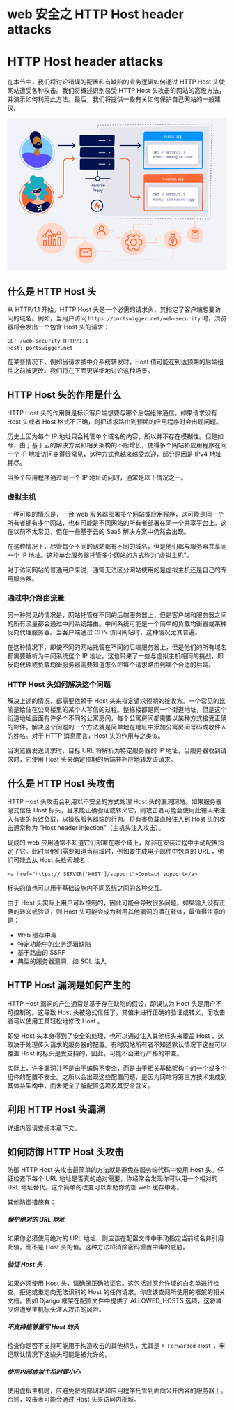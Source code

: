 # web 安全之 HTTP Host header attacks


# HTTP Host header attacks

在本节中，我们将讨论错误的配置和有缺陷的业务逻辑如何通过 HTTP Host 头使网站遭受各种攻击。我们将概述识别易受 HTTP Host 头攻击的网站的高级方法，并演示如何利用此方法。最后，我们将提供一些有关如何保护自己网站的一般建议。

![](https://raw.githubusercontent.com/RifeWang/images/master/web-security/host-header-attacks.jpg)


## 什么是 HTTP Host 头

从 HTTP/1.1 开始，HTTP Host 头是一个必需的请求头，其指定了客户端想要访问的域名。例如，当用户访问 `https://portswigger.net/web-security` 时，浏览器将会发出一个包含 Host 头的请求：
```
GET /web-security HTTP/1.1
Host: portswigger.net
```

在某些情况下，例如当请求被中介系统转发时，Host 值可能在到达预期的后端组件之前被更改。我们将在下面更详细地讨论这种场景。


## HTTP Host 头的作用是什么

HTTP Host 头的作用就是标识客户端想要与哪个后端组件通信。如果请求没有 Host 头或者 Host 格式不正确，则把请求路由到预期的应用程序时会出现问题。

历史上因为每个 IP 地址只会托管单个域名的内容，所以并不存在模糊性。但是如今，由于基于云的解决方案和相关架构的不断增长，使得多个网站和应用程序在同一个 IP 地址访问变得很常见，这种方式也越来越受欢迎，部分原因是 IPv4 地址耗尽。

当多个应用程序通过同一个 IP 地址访问时，通常是以下情况之一。


### 虚拟主机

一种可能的情况是，一台 web 服务器部署多个网站或应用程序，这可能是同一个所有者拥有多个网站，也有可能是不同网站的所有者部署在同一个共享平台上。这在以前不太常见，但在一些基于云的 SaaS 解决方案中仍然会出现。

在这种情况下，尽管每个不同的网站都有不同的域名，但是他们都与服务器共享同一个 IP 地址。这种单台服务器托管多个网站的方式称为“虚拟主机”。

对于访问网站的普通用户来说，通常无法区分网站使用的是虚拟主机还是自己的专用服务器。


### 通过中介路由流量

另一种常见的情况是，网站托管在不同的后端服务器上，但是客户端和服务器之间的所有流量都会通过中间系统路由。中间系统可能是一个简单的负载均衡器或某种反向代理服务器。当客户端通过 CDN 访问网站时，这种情况尤其普遍。

在这种情况下，即使不同的网站托管在不同的后端服务器上，但是他们的所有域名都需要解析为中间系统这个 IP 地址。这也带来了一些与虚拟主机相同的挑战，即反向代理或负载均衡服务器需要知道怎么把每个请求路由到哪个合适的后端。


### HTTP Host 头如何解决这个问题

解决上述的情况，都需要依赖于 Host 头来指定请求预期的接收方。一个常见的比喻是给住在公寓楼里的某个人写信的过程。整栋楼都是同一个街道地址，但是这个街道地址后面有许多个不同的公寓房间，每个公寓房间都需要以某种方式接受正确的邮件。解决这个问题的一个方法就是简单地在地址中添加公寓房间号码或收件人的姓名。对于 HTTP 消息而言，Host 头的作用与之类似。

当浏览器发送请求时，目标 URL 将解析为特定服务器的 IP 地址，当服务器收到请求时，它使用 Host 头来确定预期的后端并相应地转发该请求。


## 什么是 HTTP Host 头攻击

HTTP Host 头攻击会利用以不安全的方式处理 Host 头的漏洞网站。如果服务器隐式信任 Host 标头，且未能正确验证或转义它，则攻击者可能会使用此输入来注入有害的有效负载，以操纵服务器端的行为。将有害负载直接注入到 Host 头的攻击通常称为 "Host header injection"（主机头注入攻击）。

现成的 web 应用通常不知道它们部署在哪个域上，除非在安装过程中手动配置指定了它。此时当他们需要知道当前域时，例如要生成电子邮件中包含的 URL ，他们可能会从 Host 头检索域名：
```
<a href="https://_SERVER['HOST']/support">Contact support</a>
```

标头的值也可以用于基础设施内不同系统之间的各种交互。

由于 Host 头实际上用户可以控制的，因此可能会导致很多问题。如果输入没有正确的转义或验证，则 Host 头可能会成为利用其他漏洞的潜在载体，最值得注意的是：
- Web 缓存中毒
- 特定功能中的业务逻辑缺陷
- 基于路由的 SSRF
- 典型的服务器漏洞，如 SQL 注入


## HTTP Host 漏洞是如何产生的

HTTP Host 漏洞的产生通常是基于存在缺陷的假设，即误认为 Host 头是用户不可控制的。这导致 Host 头被隐式信任了，其值未进行正确的验证或转义，而攻击者可以使用工具轻松地修改 Host 。

即使 Host 头本身得到了安全的处理，也可以通过注入其他标头来覆盖 Host ，这取决于处理传入请求的服务器的配置。有时网站所有者不知道默认情况下这些可以覆盖 Host 的标头是受支持的，因此，可能不会进行严格的审查。

实际上，许多漏洞并不是由于编码不安全，而是由于相关基础架构中的一个或多个组件的配置不安全。之所以会出现这些配置问题，是因为网站将第三方技术集成到其体系架构中，而未完全了解配置选项及其安全含义。


## 利用 HTTP Host 头漏洞

详细内容请查阅本章下文。


## 如何防御 HTTP Host 头攻击

防御 HTTP Host 头攻击最简单的方法就是避免在服务端代码中使用 Host 头。仔细检查下每个 URL 地址是否真的绝对需要，你经常会发现你可以用一个相对的 URL 地址替代。这个简单的改变可以帮助你防御 web 缓存中毒。

其他防御措施有：

##### 保护绝对的 URL 地址

如果你必须使用绝对的 URL 地址，则应该在配置文件中手动指定当前域名并引用此值，而不是 Host 头的值。这种方法将消除密码重置中毒的威胁。

##### 验证 Host 头

如果必须使用 Host 头，请确保正确验证它。这包括对照允许域的白名单进行检查，拒绝或重定向无法识别的 Host 的任何请求。你应该查阅所使用的框架的相关文档。例如 Django 框架在配置文件中提供了 ALLOWED_HOSTS 选项，这将减少你遭受主机标头注入攻击的风险。

##### 不支持能够重写 Host 的头

检查你是否不支持可能用于构造攻击的其他标头，尤其是 `X-Forwarded-Host` ，牢记默认情况下这些头可能是被允许的。

##### 使用内部虚拟主机时要小心

使用虚拟主机时，应避免将内部网站和应用程序托管到面向公开内容的服务器上。否则，攻击者可能会通过 Host 头来访问内部域。

